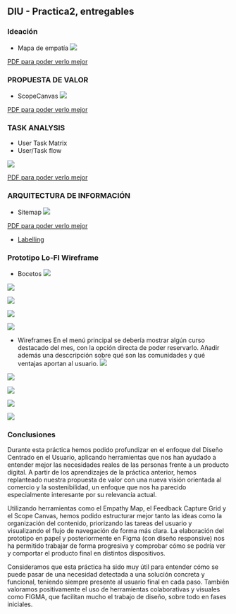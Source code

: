 ## DIU - Practica2, entregables

### Ideación 

* Mapa de empatía
![](mapa_empatia.png)

[PDF para poder verlo mejor](Mapa%20de%20Empatía.pdf)


### PROPUESTA DE VALOR
* ScopeCanvas
![](scope_canvas.png)

[PDF para poder verlo mejor](Scope%20de%Canvas.pdf)


### TASK ANALYSIS

* User Task Matrix 
* User/Task flow

![](user_flow_map.png)

[PDF para poder verlo mejor](User%20Flow%20Map.pdf)


### ARQUITECTURA DE INFORMACIÓN

* Sitemap
![](SiteMap.png)

[PDF para poder verlo mejor](SiteMap.pdf)

* [Labelling](Labelling.pdf)


### Prototipo Lo-FI Wireframe 

* Bocetos
![](Bocetos/Boceto1.jpeg)

![](Bocetos/Boceto2.jpeg)

![](Bocetos/Boceto3.jpeg)

![](Bocetos/Boceto4.jpeg)

![](Bocetos/Boceto5.jpeg)







* Wireframes
En el menú principal se debería mostrar algún curso destacado del mes, con la opción directa de poder reservarlo.
Añadir además una desccripción sobre qué son las comunidades y qué ventajas aportan al usuario.
![](wireframe/frame1.png)

![](wireframe/frame2.png)

![](wireframe/frame3.png)

![](wireframe/frame4.png)

![](wireframe/frame5.png)

### Conclusiones  
Durante esta práctica hemos podido profundizar en el enfoque del Diseño Centrado en el Usuario, aplicando herramientas que nos han ayudado a entender mejor las necesidades reales de las personas frente a un producto digital. A partir de los aprendizajes de la práctica anterior, hemos replanteado nuestra propuesta de valor con una nueva visión orientada al comercio y la sostenibilidad, un enfoque que nos ha parecido especialmente interesante por su relevancia actual.

Utilizando herramientas como el Empathy Map, el Feedback Capture Grid y el Scope Canvas, hemos podido estructurar mejor tanto las ideas como la organización del contenido, priorizando las tareas del usuario y visualizando el flujo de navegación de forma más clara. La elaboración del prototipo en papel y posteriormente en Figma (con diseño responsive) nos ha permitido trabajar de forma progresiva y comprobar cómo se podría ver y comportar el producto final en distintos dispositivos.

Consideramos que esta práctica ha sido muy útil para entender cómo se puede pasar de una necesidad detectada a una solución concreta y funcional, teniendo siempre presente al usuario final en cada paso. También valoramos positivamente el uso de herramientas colaborativas y visuales como FIGMA, que facilitan mucho el trabajo de diseño, sobre todo en fases iniciales.
